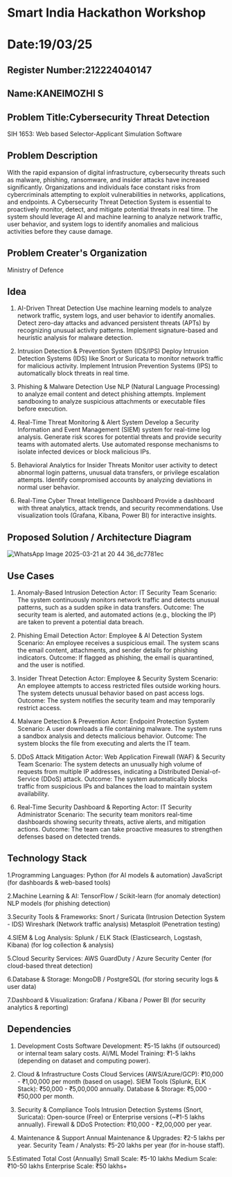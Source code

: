 # Smart India Hackathon Workshop
# Date:19/03/25
## Register Number:212224040147
## Name:KANEIMOZHI S
## Problem Title:Cybersecurity Threat Detection
SIH 1653: Web based Selector-Applicant Simulation Software
## Problem Description
With the rapid expansion of digital infrastructure, cybersecurity threats such as malware, phishing, ransomware, and insider attacks have increased significantly. Organizations and individuals face constant risks from cybercriminals attempting to exploit vulnerabilities in networks, applications, and endpoints.
A Cybersecurity Threat Detection System is essential to proactively monitor, detect, and mitigate potential threats in real time. The system should leverage AI and machine learning to analyze network traffic, user behavior, and system logs to identify anomalies and malicious activities before they cause damage.

## Problem Creater's Organization
Ministry of Defence

## Idea
1. AI-Driven Threat Detection
Use machine learning models to analyze network traffic, system logs, and user behavior to identify anomalies.
Detect zero-day attacks and advanced persistent threats (APTs) by recognizing unusual activity patterns.
Implement signature-based and heuristic analysis for malware detection.

2. Intrusion Detection & Prevention System (IDS/IPS)
Deploy Intrusion Detection Systems (IDS) like Snort or Suricata to monitor network traffic for malicious activity.
Implement Intrusion Prevention Systems (IPS) to automatically block threats in real time.

3. Phishing & Malware Detection
Use NLP (Natural Language Processing) to analyze email content and detect phishing attempts.
Implement sandboxing to analyze suspicious attachments or executable files before execution.

4. Real-Time Threat Monitoring & Alert System
Develop a Security Information and Event Management (SIEM) system for real-time log analysis.
Generate risk scores for potential threats and provide security teams with automated alerts.
Use automated response mechanisms to isolate infected devices or block malicious IPs.

5. Behavioral Analytics for Insider Threats
Monitor user activity to detect abnormal login patterns, unusual data transfers, or privilege escalation attempts.
Identify compromised accounts by analyzing deviations in normal user behavior.

6. Real-Time Cyber Threat Intelligence Dashboard
Provide a dashboard with threat analytics, attack trends, and security recommendations.
Use visualization tools (Grafana, Kibana, Power BI) for interactive insights.


## Proposed Solution / Architecture Diagram
![WhatsApp Image 2025-03-21 at 20 44 36_dc7781ec](https://github.com/user-attachments/assets/12e5cf61-2172-41a8-b08b-5a9fb742bb88)


## Use Cases
1. Anomaly-Based Intrusion Detection
Actor: IT Security Team
Scenario: The system continuously monitors network traffic and detects unusual patterns, such as a sudden spike in data transfers.
Outcome: The security team is alerted, and automated actions (e.g., blocking the IP) are taken to prevent a potential data breach.

2. Phishing Email Detection
Actor: Employee & AI Detection System
Scenario: An employee receives a suspicious email. The system scans the email content, attachments, and sender details for phishing indicators.
Outcome: If flagged as phishing, the email is quarantined, and the user is notified.

3. Insider Threat Detection
Actor: Employee & Security System
Scenario: An employee attempts to access restricted files outside working hours. The system detects unusual behavior based on past access logs.
Outcome: The system notifies the security team and may temporarily restrict access.

4. Malware Detection & Prevention
Actor: Endpoint Protection System
Scenario: A user downloads a file containing malware. The system runs a sandbox analysis and detects malicious behavior.
Outcome: The system blocks the file from executing and alerts the IT team.

5. DDoS Attack Mitigation
Actor: Web Application Firewall (WAF) & Security Team
Scenario: The system detects an unusually high volume of requests from multiple IP addresses, indicating a Distributed Denial-of-Service (DDoS) attack.
Outcome: The system automatically blocks traffic from suspicious IPs and balances the load to maintain system availability.

6. Real-Time Security Dashboard & Reporting
Actor: IT Security Administrator
Scenario: The security team monitors real-time dashboards showing security threats, active alerts, and mitigation actions.
Outcome: The team can take proactive measures to strengthen defenses based on detected trends.

## Technology Stack
1.Programming Languages:
Python (for AI models & automation)
JavaScript (for dashboards & web-based tools)

2.Machine Learning & AI:
TensorFlow / Scikit-learn (for anomaly detection)
NLP models (for phishing detection)

3.Security Tools & Frameworks:
Snort / Suricata (Intrusion Detection System - IDS)
Wireshark (Network traffic analysis)
Metasploit (Penetration testing)

4.SIEM & Log Analysis:
Splunk / ELK Stack (Elasticsearch, Logstash, Kibana) (for log collection & analysis)

5.Cloud Security Services:
AWS GuardDuty / Azure Security Center (for cloud-based threat detection)

6.Database & Storage:
MongoDB / PostgreSQL (for storing security logs & user data)

7.Dashboard & Visualization:
Grafana / Kibana / Power BI (for security analytics & reporting)

## Dependencies
1. Development Costs
Software Development: ₹5-15 lakhs (if outsourced) or internal team salary costs.
AI/ML Model Training: ₹1-5 lakhs (depending on dataset and computing power).

2. Cloud & Infrastructure Costs
Cloud Services (AWS/Azure/GCP): ₹10,000 - ₹1,00,000 per month (based on usage).
SIEM Tools (Splunk, ELK Stack): ₹50,000 - ₹5,00,000 annually.
Database & Storage: ₹5,000 - ₹50,000 per month.

3. Security & Compliance Tools
Intrusion Detection Systems (Snort, Suricata): Open-source (Free) or Enterprise versions (~₹1-5 lakhs annually).
Firewall & DDoS Protection: ₹10,000 - ₹2,00,000 per year.

4. Maintenance & Support
Annual Maintenance & Upgrades: ₹2-5 lakhs per year.
Security Team / Analysts: ₹5-20 lakhs per year (for in-house staff).

5.Estimated Total Cost (Annually)
Small Scale: ₹5-10 lakhs
Medium Scale: ₹10-50 lakhs
Enterprise Scale: ₹50 lakhs+

